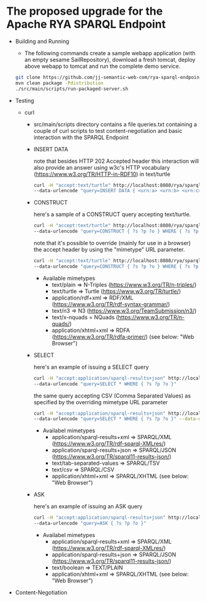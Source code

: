 # The proposed upgrade for the Apache RYA SPARQL Endpoint
* Building and Running 
  * The following commands create a sample webapp application (with an empty sesame SailRepository),
  download a fresh tomcat, deploy above webapp to tomcat and run the complete demo service.
  ```bash
  git clone https://github.com/jj-semantic-web-com/rya-sparql-endpoint.git
  mvn clean package -Pdistribution
  ./src/main/scripts/run-packaged-server.sh
  ```
* Testing 
  * curl
    * src/main/scripts directory contains a file queries.txt containing a couple of curl scripts to test
      content-negotiation and basic interaction with the SPARQL Endpoint
    * INSERT DATA

      note that besides HTTP 202 Accepted header this interaction will also provide an answer using w3c's HTTP vocabulary
      (https://www.w3.org/TR/HTTP-in-RDF10) in text/turtle
      ```bash
      curl -H "accept:text/turtle" http://localhost:8080/rya/sparql \
      --data-urlencode "query=INSERT DATA { <urn:a> <urn:b> <urn:c> }"
      ```
    * CONSTRUCT

      here's a sample of a CONSTRUCT query accepting text/turtle.
      ```bash
      curl -H "accept:text/turtle" http://localhost:8080/rya/sparql \
      --data-urlencode "query=CONSTRUCT { ?s ?p ?o } WHERE { ?s ?p ?o }"
      ```
      note that it's possible to override (mainly for use in a browser) the accept header by using the "mimetype" URL parameter.
      ```bash
      curl -H "accept:text/turtle" http://localhost:8080/rya/sparql \
      --data-urlencode "query=CONSTRUCT { ?s ?p ?o } WHERE { ?s ?p ?o }"
      ````
      * Available mimetypes
        * text/plain => N-Triples (https://www.w3.org/TR/n-triples/)
        * text/turtle => Turtle (https://www.w3.org/TR/turtle/)
        * application/rdf+xml => RDF/XML (https://www.w3.org/TR/rdf-syntax-grammar/)
        * text/n3 => N3 (https://www.w3.org/TeamSubmission/n3/)
        * text/x-nquads = NQuads (https://www.w3.org/TR/n-quads/)
        * application/xhtml+xml => RDFA (https://www.w3.org/TR/rdfa-primer/) (see below: "Web Browser")
        
    * SELECT
    
      here's an example of issuing a SELECT query
      ```bash
      curl -H "accept:application/sparql-results+json" http://localhost:8080/rya/sparql \
      --data-urlencode "query=SELECT * WHERE { ?s ?p ?o }"
      ```
      
      the same query accepting CSV (Comma Separated Values) as specified by the overriding mimetype URL parameter
      ```bash
      curl -H "accept:application/sparql-results+json" http://localhost:8080/rya/sparql \
      --data-urlencode "query=SELECT * WHERE { ?s ?p ?o }" --data-urlencode "mimetype=text/csv"
      ```
      * Availabel mimetypes
        * application/sparql-results+xml => SPARQL/XML (https://www.w3.org/TR/rdf-sparql-XMLres/)
        * application/sparql-results+json => SPARQL/JSON (https://www.w3.org/TR/sparql11-results-json/)
        * text/tab-separated-values => SPARQL/TSV 
        * text/csv => SPARQL/CSV
        * application/xhtml+xml => SPARQL/XHTML (see below: "Web Browser")

    * ASK
    
      here's an example of issuing an ASK query
      ```bash
      curl -H "accept:application/sparql-results+json" http://localhost:8080/rya/sparql \
      --data-urlencode "query=ASK { ?s ?p ?o }"
      ```
      * Availabel mimetypes
        * application/sparql-results+xml => SPARQL/XML (https://www.w3.org/TR/rdf-sparql-XMLres/)
        * application/sparql-results+json => SPARQL/JSON (https://www.w3.org/TR/sparql11-results-json/)
        * text/boolean => TEXT/PLAIN
        * application/xhtml+xml => SPARQL/XHTML (see below: "Web Browser")
        
* Content-Negotiation
